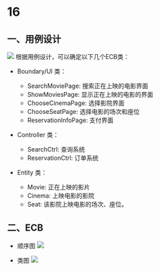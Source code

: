 # 16
## 一、用例设计
![](https://github.com/dramaticTickets/dramatic-tickets/raw/master/pictures/7_use_case_1.png?raw=true)
根据用例设计，可以确定以下几个ECB类：

- Boundary/UI 类：
  - SearchMoviePage:  搜索正在上映的电影界面
  - ShowMoviesPage:  显示正在上映的电影的界面
  - ChooseCinemaPage: 选择影院界面
  - ChooseSeatPage: 选择电影的场次和座位
  - ReservationInfoPage: 支付界面

- Controller 类：
  - SearchCtrl: 查询系统
  - ReservationCtrl: 订单系统

- Entity 类：
  - Movie: 正在上映的影片
  - Cinema: 上映电影的影院
  - Seat: 该影院上映电影的场次、座位。

## 二、ECB
- 顺序图
![](https://github.com/zichang06/markdownPics/blob/master/project_%E9%A1%BA%E5%BA%8F%E5%9B%BE.png?raw=true)

- 类图
![](https://github.com/zichang06/markdownPics/blob/master/project_%E7%B1%BB%E5%9B%BE.png?raw=true)
